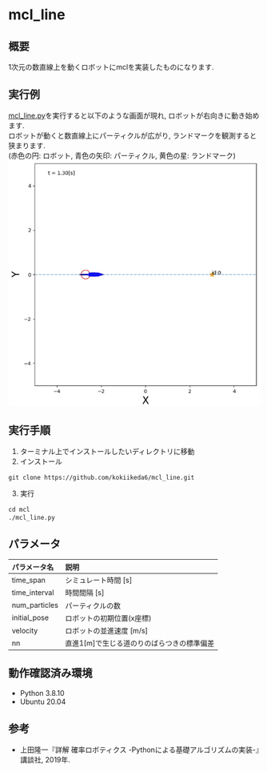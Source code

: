 # mcl_line
## 概要
1次元の数直線上を動くロボットにmclを実装したものになります.

## 実行例
[mcl_line.py](https://github.com/kokiikeda6/mcl_line/blob/main/mcl/mcl_line.py)を実行すると以下のような画面が現れ, ロボットが右向きに動き始めます. \
ロボットが動くと数直線上にパーティクルが広がり, ランドマークを観測すると狭まります. \
(赤色の円: ロボット, 青色の矢印: パーティクル, 黄色の星: ランドマーク)
<img src="resource/mcl_demo.gif">

## 実行手順
1) ターミナル上でインストールしたいディレクトリに移動
2) インストール
```
git clone https://github.com/kokiikeda6/mcl_line.git
```
3) 実行
```
cd mcl
./mcl_line.py
```
## パラメータ
|パラメータ名|説明|
|:---|:---|
|time_span|シミュレート時間 [s]|
|time_interval|時間間隔 [s]|
|num_particles|パーティクルの数|
|initial_pose|ロボットの初期位置(x座標)|
|velocity|ロボットの並進速度 [m/s]|
|nn|直進1[m]で生じる道のりのばらつきの標準偏差|

## 動作確認済み環境
* Python 3.8.10
* Ubuntu 20.04

## 参考
* 上田隆一『詳解 確率ロボティクス -Pythonによる基礎アルゴリズムの実装-』講談社, 2019年.